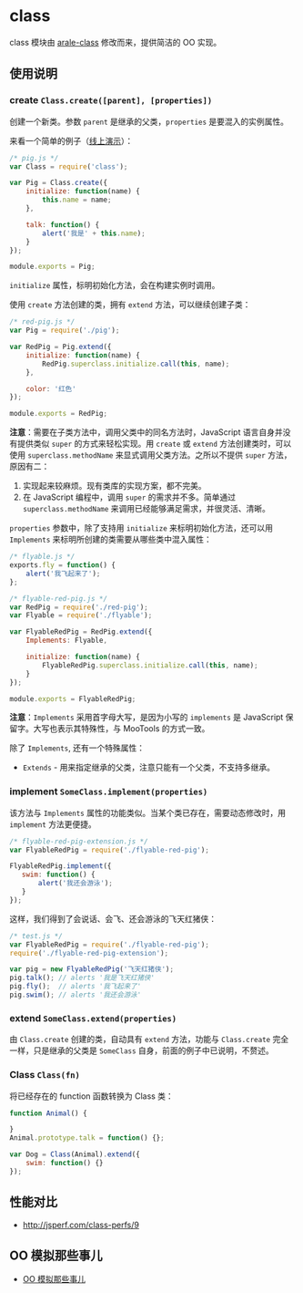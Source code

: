 class
==========

class 模块由 [arale-class](https://github.com/aralejs/class) 修改而来，提供简洁的 OO 实现。

## 使用说明


### create `Class.create([parent], [properties])`

创建一个新类。参数 `parent` 是继承的父类，`properties` 是要混入的实例属性。

来看一个简单的例子（<a href="http://jsfiddle.net/noahua/fUSEC/3/" target="_blank">线上演示</a>）：

```js
/* pig.js */
var Class = require('class');

var Pig = Class.create({
    initialize: function(name) {
        this.name = name;
    },

    talk: function() {
        alert('我是' + this.name);
    }
});

module.exports = Pig;
```

`initialize` 属性，标明初始化方法，会在构建实例时调用。

使用 `create` 方法创建的类，拥有 `extend` 方法，可以继续创建子类：

```js
/* red-pig.js */
var Pig = require('./pig');

var RedPig = Pig.extend({
    initialize: function(name) {
        RedPig.superclass.initialize.call(this, name);
    },

    color: '红色'
});

module.exports = RedPig;
```

**注意**：需要在子类方法中，调用父类中的同名方法时，JavaScript 语言自身并没有提供类似 `super`
的方式来轻松实现。用 `create` 或 `extend` 方法创建类时，可以使用 `superclass.methodName`
来显式调用父类方法。之所以不提供 `super` 方法，原因有二：

1. 实现起来较麻烦。现有类库的实现方案，都不完美。
2. 在 JavaScript 编程中，调用 `super` 的需求并不多。简单通过 `superclass.methodName`
来调用已经能够满足需求，并很灵活、清晰。

`properties` 参数中，除了支持用 `initialize` 来标明初始化方法，还可以用 `Implements`
来标明所创建的类需要从哪些类中混入属性：

```js
/* flyable.js */
exports.fly = function() {
    alert('我飞起来了');
};
```

```js
/* flyable-red-pig.js */
var RedPig = require('./red-pig');
var Flyable = require('./flyable');

var FlyableRedPig = RedPig.extend({
    Implements: Flyable,

    initialize: function(name) {
        FlyableRedPig.superclass.initialize.call(this, name);
    }
});

module.exports = FlyableRedPig;
```

**注意**：`Implements` 采用首字母大写，是因为小写的 `implements` 是 JavaScript
保留字。大写也表示其特殊性，与 MooTools 的方式一致。

除了 `Implements`, 还有一个特殊属性：

- `Extends` - 用来指定继承的父类，注意只能有一个父类，不支持多继承。


### implement `SomeClass.implement(properties)`

该方法与 `Implements` 属性的功能类似。当某个类已存在，需要动态修改时，用 `implement`
方法更便捷。


```js
/* flyable-red-pig-extension.js */
var FlyableRedPig = require('./flyable-red-pig');

FlyableRedPig.implement({
   swim: function() {
       alert('我还会游泳');
   }
});
```

这样，我们得到了会说话、会飞、还会游泳的飞天红猪侠：

```js
/* test.js */
var FlyableRedPig = require('./flyable-red-pig');
require('./flyable-red-pig-extension');

var pig = new FlyableRedPig('飞天红猪侠');
pig.talk(); // alerts '我是飞天红猪侠'
pig.fly();  // alerts '我飞起来了'
pig.swim(); // alerts '我还会游泳'
```


### extend `SomeClass.extend(properties)`

由 `Class.create` 创建的类，自动具有 `extend` 方法，功能与 `Class.create`
完全一样，只是继承的父类是 `SomeClass` 自身，前面的例子中已说明，不赘述。


### Class `Class(fn)`

将已经存在的 function 函数转换为 Class 类：

```js
function Animal() {

}
Animal.prototype.talk = function() {};

var Dog = Class(Animal).extend({
    swim: function() {}
});
```


## 性能对比

- <http://jsperf.com/class-perfs/9>


## OO 模拟那些事儿

- [OO 模拟那些事儿](https://github.com/aralejs/class/blob/master/docs/competitors.md)